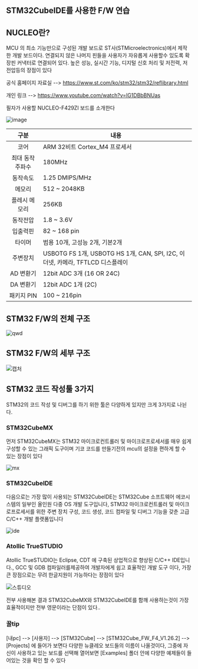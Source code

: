 ## STM32CubeIDE를 사용한 F/W 연습


## NUCLEO란?
MCU 의 최소 기능만으로 구성된 개발 보드로 ST사(STMicroelectronics)에서 제작한 개발 보드이다. 연결되지 않은 나머지 핀들을 사용자가 자유롭게 사용할수 있도록 확장핀 커낵터로 연결되어 있다.
높은 성능, 실시간 기능, 디지털 신호 처리 및 저전력, 저전압등의 장점이 있다 

공식 홈페이지 자료실 --> https://www.st.com/ko/stm32/stm32/reflibrary.html

개인 링크 --> https://www.youtube.com/watch?v=lG1DBbBNUas

필자가 사용할 NUCLEO-F429ZI 보드를 소개한다

![image](https://user-images.githubusercontent.com/84003327/153141052-f172cc14-cede-418c-9bf3-5b237f2a1096.png)

|구분|내용|
|:---:|---|
|코어|ARM 32비트 Cortex_M4 프로세서|
|최대 동작 주파수|180MHz|
|동작속도|1.25 DMIPS/MHz |
|메모리 | 512 ~ 2048KB |
|플레시 메모리 | 256KB|
|동작전압| 1.8 ~ 3.6V|
|입출력핀|82 ~ 168 pin|
|타이머| 범용 10개, 고성능 2개, 기본2개|
|주변장치| USBOTG FS 1개, USBOTG HS 1개, CAN, SPI, I2C, 이더넷, 카메라, TFTLCD 디스플레이|
|AD 변환기 | 12bit ADC 3개 (16 OR 24C)|
|DA 변환기 | 12bit ADC 1개 (2C)|
|패키지 PIN| 100 ~ 216pin|

## STM32 F/W의 전체 구조

![qwd](https://user-images.githubusercontent.com/84003327/153317245-63ed5212-c846-4b82-8ca1-eb97dd3f846c.PNG)


## STM32 F/W의 세부 구조

![캡처](https://user-images.githubusercontent.com/84003327/153317329-cba6b4d6-4af3-4d64-afc1-0d45b3c291e7.PNG)

## STM32 코드 작성툴 3가지 

STM32의 코드 작성 및 디버그를 하기 위한 툴은 다양하게 있지만 크게 3가지로 나뉜다.

### STM32CubeMX

먼저 STM32CubeMX는 STM32 마이크로컨트롤러 및 마이크로프로세서를 매우 쉽게 구성할 수 있는 그래픽 도구이며 기코 코드를 만들기전의 mcu의 설정을 편하게 할 수 있는 장점이 있다

![mx](https://user-images.githubusercontent.com/84003327/154198786-a6f706a9-3f90-41e5-aa2b-2c70ab8ebde7.PNG)

### STM32CubeIDE

다음으로는 가장 많이 사용되는 STM32CubeIDE는 STM32Cube 소프트웨어 에코시스템의 일부인 올인원 다중 OS 개발 도구입니다,  STM32 마이크로컨트롤러 및 마이크로프로세서를 위한 주변 장치 구성, 코드 생성, 코드 컴파일 및 디버그 기능을 갖춘 고급 C/C++ 개발 플랫폼입니다

![ide](https://user-images.githubusercontent.com/84003327/154198976-e6baa3fa-dfc3-4e68-ae8e-a4579f0f3025.PNG)

### Atollic TrueSTUDIO

Atollic TrueSTUDIO는 Eclipse, CDT 에 구축된 상업적으로 향상된 C/C++ IDE입니다., GCC 및 GDB 컴파일러를제공하여 개발자에게 쉽고 효율적인 개발 도구 이다,
가장 큰 장점으로는 무려 한글지원이 가능하다는 장점이 있다

![스튜디오](https://user-images.githubusercontent.com/84003327/154199205-1d5c6579-663b-4ab1-b17f-b04793a088e0.PNG)

전부 사용해본 결과 STM32CubeMX와 STM32CubeIDE를 함깨 사용하는것이 가장 효율적이지만 전부 영문이라는 단점이 있다..



### 꿀tip
[내pc] --> [사용자] --> [STM32Cube] --> [STM32Cube_FW_F4_V1.26.2] --> [Projects] 에 들어가 보면다 다양한 뉴클레오 보드들의 이름이 나올것이다, 그중에 자신이 사용하고 
있는 보드를 선택해 열어보면 [Examples] 폴더 안에 다양한 예제들이 들어있는 것을 확인 할 수 있다



